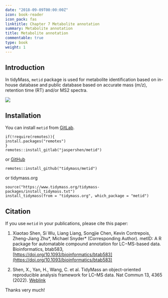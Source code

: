 ```yaml
---
date: "2018-09-09T00:00:00Z"
icon: book-reader
icon_pack: fas
linktitle: Chapter 7 Metabolite annotation
summary: Metabolite annotation
title: Metabolite annotation
commentable: true
type: book
weight: 1
---
```


## Introduction

In tidyMass, `metid` package is  used for metabolite identification based
on in-house database and public database based on accurate mass (m/z),
retention time (RT) and/or MS2 spectra.

![](/docs/chapter7/figures/Figure_1.png)

## Installation

You can install `metid` from [GitLab](https://gitlab.com/tidymass/metid).

```
if(!require(remotes)){
install.packages("remotes")
}
remotes::install_gitlab("jaspershen/metid")
```

or [GitHub](https://github.com/tidymass/metid)

```
remotes::install_github("tidymass/metid")
```

or tidymass.org

```
source("https://www.tidymass.org/tidymass-packages/install_tidymass.txt")
install_tidymass(from = "tidymass.org", which_package = "metid")
```

## Citation

If you use `metid` in your publications, please cite this paper:

1. Xiaotao Shen, Si Wu, Liang Liang, Songjie Chen, Kevin Contrepois, Zheng-Jiang Zhu\*, Michael Snyder\* (Corresponding Author). metID: A R package for automatable compound annotation for LC−MS-based data. Bioinformatics, btab583, [https://doi.org/10.1093/bioinformatics/btab583](https://doi.org/10.1093/bioinformatics/btab583)

2. Shen, X., Yan, H., Wang, C. et al. TidyMass an object-oriented reproducible analysis framework for LC–MS data. Nat Commun 13, 4365 (2022). [Weblink](https://www.nature.com/articles/s41467-022-32155-w)

Thanks very much!